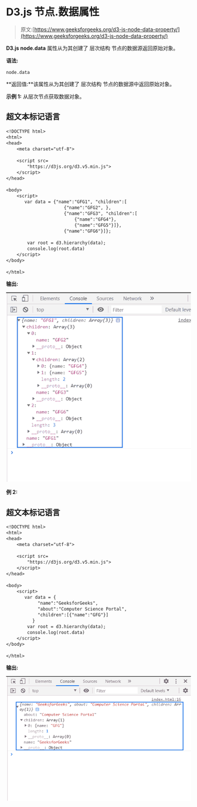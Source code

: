 # D3.js 节点.数据属性

> 原文:[https://www.geeksforgeeks.org/d3-js-node-data-property/](https://www.geeksforgeeks.org/d3-js-node-data-property/)

**D3.js node.data** 属性从为其创建了 层次结构 节点的数据源返回原始对象。

**语法:**

```
node.data 

```

**返回值:**该属性从为其创建了 层次结构 节点的数据源中返回原始对象。

**示例 1:** 从层次节点获取数据对象。

## 超文本标记语言

```
<!DOCTYPE html>
<html>
<head>
    <meta charset="utf-8">

    <script src=
        "https://d3js.org/d3.v5.min.js">
    </script>
</head>

<body>
    <script>
       var data = {"name":"GFG1", "children":[
                      {"name":"GFG2", },
                      {"name":"GFG3", "children":[
                          {"name":"GFG4"},
                          {"name":"GFG5"}]},
                      {"name":"GFG6"}]};

        var root = d3.hierarchy(data);
        console.log(root.data)
    </script>
</body>

</html>
```

**输出:**

![](img/7ada01905b08269385ca5a708990190c.png)

**例 2:**

## 超文本标记语言

```
<!DOCTYPE html>
<html>
<head>
    <meta charset="utf-8">

    <script src=
        "https://d3js.org/d3.v5.min.js">
    </script>
</head>

<body>
    <script>
       var data = {
            "name":"GeeksforGeeks", 
            "about":"Computer Science Portal",
            "children":[{"name":"GFG"}]
          }
        var root = d3.hierarchy(data);
        console.log(root.data)
    </script>
</body>

</html>
```

**输出:**

![](img/9e895f0bd8843263b2001826737bc0fe.png)